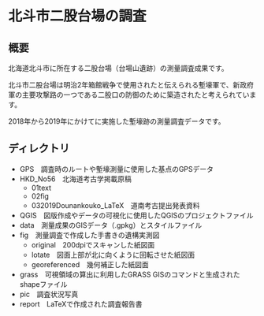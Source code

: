 # 北斗市二股台場の調査

## 概要
北海道北斗市に所在する二股台場（台場山遺跡）の測量調査成果です。

北斗市二股台場は明治2年箱館戦争で使用されたと伝えられる塹壕軍で、新政府軍の主要攻撃路の一つである二股口の防御のために築造されたと考えられています。

2018年から2019年にかけてに実施した塹壕跡の測量調査データです。

## ディレクトリ

- GPS　調査時のルートや塹壕測量に使用した基点のGPSデータ
- HKD_No56　北海道考古学掲載原稿
  - 01text
  - 02fig
  - 032019Dounankouko_LaTeX　道南考古提出発表資料
- QGIS　図版作成やデータの可視化に使用したQGISのプロジェクトファイル
- data　測量成果のGISデータ（.gpkg）とスタイルファイル
- fig　測量調査で作成した手書きの遺構実測図
	- original　200dpiでスキャンした紙図面
	- lotate　図面上部が北に向くように回転させた紙図面
	- georeferenced　幾何補正した紙図面
- grass　可視領域の算出に利用したGRASS GISのコマンドと生成されたshapeファイル
- pic　調査状況写真
- report　LaTeXで作成された調査報告書
